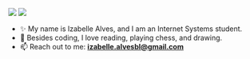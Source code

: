 [<img src="https://img.shields.io/badge/linkedin-%230077B5.svg?&style=for-the-badge&logo=linkedin&logoColor=white" />](https://www.linkedin.com/in/izabellealvess/)
<a href="mailto:izabelle.alvesbl@gmail.com"><img src="https://img.shields.io/badge/-Gmail-%23333?style=for-the-badge&logo=gmail&logoColor=white" target="_blank"></a>

- ✨ My name is Izabelle Alves, and I am an Internet Systems student.
- 🌷 Besides coding, I love reading, playing chess, and drawing.
- 📫 Reach out to me: **izabelle.alvesbl@gmail.com**
